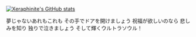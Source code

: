 [![Xeraphinite's GitHub stats](https://github-readme-stats.vercel.app/api?username=Xeraphinite)](https://github.com/anuraghazra/github-readme-stats)

夢じゃないあれもこれも その手でドアを開けましょう
祝福が欲しいのなら 悲しみを知り 独りで泣きましょう
そして輝くウルトラソウル！
